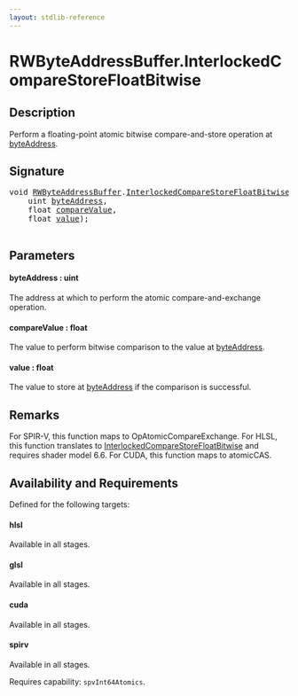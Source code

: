 ```yaml
---
layout: stdlib-reference
---
```


# RWByteAddressBuffer\.InterlockedCompareStoreFloatBitwise

## Description

Perform a floating-point atomic bitwise compare-and-store operation at <span class='code'><a href="interlockedcomparestorefloatbitwise-0bins.html#decl-byteAddress" class="code_param">byteAddress</a></span>.



## Signature 

<pre>
<span class="code_keyword">void</span> <a href="index.html" class="code_type">RWByteAddressBuffer</a>.<a href="interlockedcomparestorefloatbitwise-0bins.html">InterlockedCompareStoreFloatBitwise</a>(
    <span class="code_keyword">uint</span> <a href="interlockedcomparestorefloatbitwise-0bins.html#decl-byteAddress" class="code_param">byteAddress</a>,
    <span class="code_keyword">float</span> <a href="interlockedcomparestorefloatbitwise-0bins.html#decl-compareValue" class="code_param">compareValue</a>,
    <span class="code_keyword">float</span> <a href="interlockedcomparestorefloatbitwise-0bins.html#decl-value" class="code_param">value</a>);

</pre>

## Parameters

####  <a id="decl-byteAddress"></a>byteAddress  : uint
The address at which to perform the atomic compare-and-exchange  operation.

####  <a id="decl-compareValue"></a>compareValue  : float
The value to perform bitwise comparison to the value at <span class='code'><a href="interlockedcomparestorefloatbitwise-0bins.html#decl-byteAddress" class="code_param">byteAddress</a></span>.

####  <a id="decl-value"></a>value  : float
The value to store at <span class='code'><a href="interlockedcomparestorefloatbitwise-0bins.html#decl-byteAddress" class="code_param">byteAddress</a></span> if the comparison is successful.


## Remarks
For SPIR-V, this function maps to <span class='code'>OpAtomicCompareExchange</span>. For HLSL, this function
translates to <span class='code'><a href="interlockedcomparestorefloatbitwise-0bins.html">InterlockedCompareStoreFloatBitwise</a></span> and requires shader model 6.6.
For CUDA, this function maps to <span class='code'>atomicCAS</span>.


## Availability and Requirements

Defined for the following targets:

#### hlsl
Available in all stages.

#### glsl
Available in all stages.

#### cuda
Available in all stages.

#### spirv
Available in all stages.

Requires capability: `spvInt64Atomics`.


